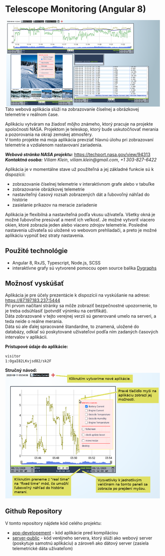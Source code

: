 # Telescope Monitoring (Angular 8)

<img align="right" src="/.doc/balonMonitoring.png" width="500"></img>
Táto webová aplikácia slúži na zobrazovanie číselnej a obrázkovej telemetrie v reálnom čase.

Aplikáciu vytváram na žiadosť môjho známeho, ktorý pracuje na projekte spoločnosti NASA.
Projektom je teleskop, ktorý bude uskutočňovať merania a pozorovania na okraji zemskej atmosféry. <br>
V tomto projekte má moja aplikácia prevziať hlavnú úlohu pri zobrazovaní telemetrie a vzdialenom nastavovaní zariadenia.

_**Webová stránka NASA projektu:**_ https://techport.nasa.gov/view/94313 <br>
_**Kontaktná osoba:** Viliam Klein_, _viliam.klein@gmail.com_, _+1 303-827-6422_

Aplikácia je v momentálne stave už použiteľná a jej základné funkcie sú k dispozícii:
* zobrazovanie číselnej telemetrie v interaktívnom grafe alebo v tabuľke
* zobrazovanie obrázkovej telemetrie
* nastaviteľný časový rozsah zobrazených dát a ľubovoľný náhľad do histórie
* zasielanie príkazov na meracie zariadenie

Aplikácia je flexibilná a nastaviteľná podľa vkusu užívateľa. Všetky okná je možné ľubovoľne presúvať a meniť ich veľkosť. 
Je možné vytvoriť viacero okien, ktoré zobrazia jeden alebo viacero zdrojov telemetrie. Posledné nastavenia užívateľa sú uložené 
vo webovom prehliadači, a preto je možné aplikáciu vypnúť bez straty nastavenia.

## Použité technológie
* Angular 8, RxJS, Typescript, Node.js, SCSS
* interaktívne grafy sú vytvorené pomocou open source balíka [Dygraphs](http://dygraphs.com/)

## Možnosť vyskúšať

Aplikácia je pre účely prezentácie k dispozícii na vyskúšanie na adrese: <https://87.197.183.237:5444> <br>
Pri prvom načítaní stránky sa môže zobraziť bezpečnostné upozornenie, to je treba odsúhlasiť (potvrdiť výnimku na certifikát). <br>
Dáta zobrazované v tejto verejnej verzii sú generované umelo na serveri, a teda neide o reálne merania. <br>
Dáta sú ale ďalej spracované štandardne, to znamená, uložené do databázy, odkiaľ sú poskytované užívateľovi 
podľa ním zadaných časových intervalov v aplikácii. <br>

**Prístupové údaje do aplikácie:**<br>
```
visitor
1:OgaI82LKvjsd82/sk2F
```

**Stručný návod:**<br>
<img align="center" src="/.doc/navod.png" width="600"></img>

## Github Repository
V tomto repository nájdete kód celého projektu:
* [app-developement](https://github.com/MarekDrabik/TelescopeMonitoring/tree/master/app-developement) - kód aplikácie pred kompiláciou
* [server-public](https://github.com/MarekDrabik/TelescopeMonitoring/tree/master/server-public/app) - kód veréjneho servera, ktorý slúži ako webový server (poskytuje samotnú aplikáciu) a zároveň ako dátový server (zasiela telemetrické dáta užívateľom)

